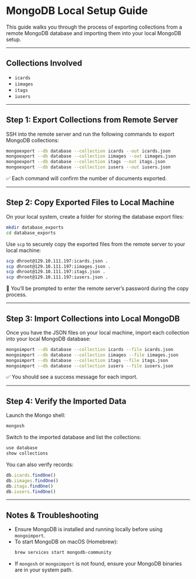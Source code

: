 # MongoDB Local Setup Guide


This guide walks you through the process of exporting collections from a remote MongoDB database and importing them into your local MongoDB setup.

---

## Collections Involved

- `icards`
- `iimages`
- `itags`
- `iusers`

---

## Step 1: Export Collections from Remote Server

SSH into the remote server and run the following commands to export MongoDB collections:

```bash
mongoexport --db database --collection icards --out icards.json
mongoexport --db database --collection iimages --out iimages.json
mongoexport --db database --collection itags --out itags.json
mongoexport --db database --collection iusers --out iusers.json
```

✅ Each command will confirm the number of documents exported.

---

## Step 2: Copy Exported Files to Local Machine

On your local system, create a folder for storing the database export files:

```bash
mkdir database_exports
cd database_exports
```

Use `scp` to securely copy the exported files from the remote server to your local machine:

```bash
scp dhroot@129.10.111.197:icards.json .
scp dhroot@129.10.111.197:iimages.json .
scp dhroot@129.10.111.197:itags.json .
scp dhroot@129.10.111.197:iusers.json .
```

🔑 You’ll be prompted to enter the remote server’s password during the copy process.

---

## Step 3: Import Collections into Local MongoDB

Once you have the JSON files on your local machine, import each collection into your local MongoDB database:

```bash
mongoimport --db database --collection icards --file icards.json
mongoimport --db database --collection iimages --file iimages.json
mongoimport --db database --collection itags --file itags.json
mongoimport --db database --collection iusers --file iusers.json
```

✅ You should see a success message for each import.

---

## Step 4: Verify the Imported Data

Launch the Mongo shell:

```bash
mongosh
```

Switch to the imported database and list the collections:

```js
use database
show collections
```

You can also verify records:

```js
db.icards.findOne()
db.iimages.findOne()
db.itags.findOne()
db.iusers.findOne()
```

---

## Notes & Troubleshooting

- Ensure MongoDB is installed and running locally before using `mongoimport`.
- To start MongoDB on macOS (Homebrew):
  ```bash
  brew services start mongodb-community
  ```
- If `mongosh` or `mongoimport` is not found, ensure your MongoDB binaries are in your system path.

